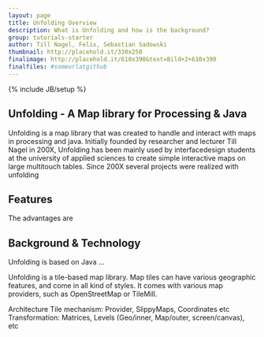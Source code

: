 ```yaml
---
layout: page
title: Unfolding Overview
description: What is Unfolding and how is the background?
group: tutorials-starter
author: Till Nagel, Felix, Sebastian Sadowski
thumbnail: http://placehold.it/330x250
finalimage: http://placehold.it/610x390&text=Bild+2+610x390
finalfiles: #someurlatgithub
---
```


{% include JB/setup %}

## Unfolding - A Map library for Processing & Java
Unfolding is a map library that was created to handle and interact with maps in processing and java. Initially founded by researcher and lecturer Till Nagel in 200X, Unfolding has been mainly used by interfacedesign students at the university of applied sciences to create simple interactive maps on large multitouch tables. Since 200X several projects were realized with unfolding


## Features
The advantages are


## Background & Technology
Unfolding is based on Java ...

Unfolding is a tile-based map library. Map tiles can have various geographic features, and come in all kind of styles. It comes with various map providers, such as OpenStreetMap or TileMill.


Architecture
Tile mechanism: Provider, SlippyMaps, Coordinates etc
Transformation: Matrices, Levels (Geo/inner, Map/outer, screen/canvas), etc